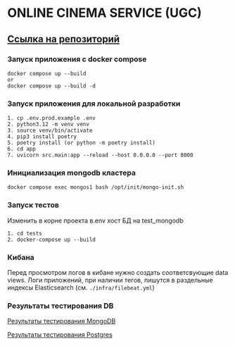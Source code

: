 # ONLINE CINEMA SERVICE (UGC)
## [Ссылка на репозиторий](https://github.com/SmirnovaT/ugc_sprint_2)

### Запуск приложения с docker compose
```
docker compose up --build
or
docker compose up --build -d
```

### Запуск приложения для локальной разработки
```
1. cp .env.prod.example .env
2. python3.12 -m venv venv
3. source venv/bin/activate
4. pip3 install poetry
5. poetry install (or python -m poetry install)
6. cd app
7. uvicorn src.main:app --reload --host 0.0.0.0 --port 8000
```

### Инициализация mongodb кластера
```console
docker compose exec mongos1 bash /opt/init/mongo-init.sh
```

### Запуск тестов

Изменить в корне проекта в.env хост БД на test_mongodb
```
1. cd tests
2. docker-compose up --build

```

### Кибана

Перед просмотром логов в кибане нужно создать соответсвующие data views. Логи приложений, при наличии тегов, пишутся в раздельные индексы Elasticsearch (см. `./infra/filebeat.yml`) 


### Результаты тестирования DB

[Результаты тестирования MongoDB](research/mongo_db/result.md)

[Результаты тестирования Postgres](research/check_postgres/result.md)

